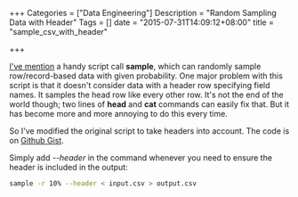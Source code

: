 +++
Categories = ["Data Engineering"]
Description = "Random Sampling Data with Header"
Tags = []
date = "2015-07-31T14:09:12+08:00"
title = "sample_csv_with_header"

+++

[I've mention](tip/sampling_data) a handy script call **sample**, which can randomly sample row/record-based data with given probability. One major problem with this script is that it doesn't consider data with a header row specifying field names. It samples the head row like every other row. It's not the end of the world though; two lines of **head** and **cat** commands can easily fix that. But it has become more and more annoying to do this every time.

So I've modified the original script to take headers into account. The code is on [Github Gist](https://gist.github.com/ceshine/ced4787bd41555b729de).

Simply add *--header* in the command whenever you need to ensure the header is included in the output:

```bash
sample -r 10% --header < input.csv > output.csv
```